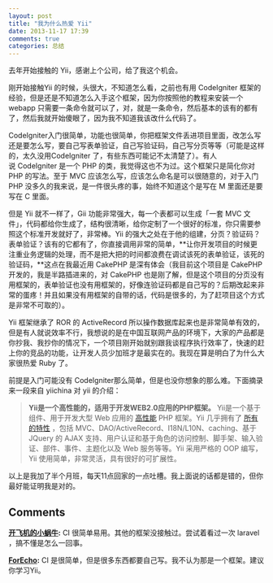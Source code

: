 ```yaml
---
layout: post
title: "我为什么热爱 Yii"
date: 2013-11-17 17:39
comments: true
categories: 总结
---
```


去年开始接触的 Yii，感谢上个公司，给了我这个机会。 

刚开始接触Yii 的时候，头很大，不知道怎么看，之前也有用 CodeIgniter 框架的经验，但是还是不知道怎么入手这个框架，因为你按照他的教程来安装一个 webapp 只需要一条命令就可以了，对，就是一条命令，然后基本的该有的都有了，然后我就开始傻眼了，因为我不知道我该改什么代码了。 

CodeIgniter入门很简单，功能也很简单，你把框架文件丢进项目里面，改怎么写还是要怎么写，要自己写表单验证，自己写验证码，自己写分页等等（可能是这样的，太久没用CodeIgniter 了，有些东西可能记不太清楚了）。有人说 CodeIgniter 是一个 PHP 的类，我觉得这也不为过。这个框架只是简化你对 PHP 的写法。至于 MVC 应该怎么写，应该怎么命名是可以很随意的，对于入门PHP 没多久的我来说，是一件很头疼的事，始终不知道这个是写在 M 里面还是要写在 C 里面。 

但是 Yii 就不一样了，Gii 功能非常强大，每一个表都可以生成「一套 MVC 文件」，代码都给你生成了，结构很清晰，给你定制了一个很好的标准，你只需要参照这个标准开发就好了，非常棒。Yii 的强大之处在于他的组建，分页？验证码？表单验证？该有的它都有了，你直接调用非常的简单，**让你开发项目的时候更注重业务逻辑的处理，而不是把大把的时间都浪费在调试该死的表单验证，该死的验证码，**这点在我最近用 CakePHP 是深有体会（我目前这个项目是 CakePHP 开发的，我是半路插进来的，对 CakePHP 也是刚了解，但是这个项目的分页没有用框架的，表单验证也没有用框架的，好像连验证码都是自己写的？后期改起来非常的蛋疼！并且如果没有用框架的自带的话，代码是很多的，为了赶项目这个方式是非常不可取的）。

Yii 框架继承了 ROR 的 ActiveRecord 所以操作数据库起来也是非常简单有效的，但是有人就说效率不行，我想说的是在中国互联网产品的环境下，大家的产品都是你抄我、我抄你的情况下，一个项目刚开始就别跟我谈程序执行效率了，快速的赶上你的竞品的功能，让开发人员少加班才是最实在的。我现在算是明白了为什么大家很热爱 Ruby 了。

前提是入门可能没有 CodeIgniter那么简单，但是也没你想象的那么难。下面摘录来一段来自 yiichina 对 yii 的介绍： 

> **Yii是一个高性能的，适用于开发WEB2.0应用的PHP框架。** Yii是一个基于组件、用于开发大型 Web 应用的 [高性能](http://www.yiichina.com/performance/) PHP 框架。Yii 几乎拥有了 [所有的特性](http://www.yiichina.com/features/) ，包括 MVC、DAO/ActiveRecord、I18N/L10N、caching、基于 JQuery 的 AJAX 支持、用户认证和基于角色的访问控制、脚手架、输入验证、部件、事件、主题化以及 Web 服务等等。Yii 采用严格的 OOP 编写，Yii 使用简单，非常灵活，具有很好的可扩展性。

以上是我加了半个月班，每天11点回家的一点吐槽。我上面说的话都是错的，但你最好能证明我是对的。

## Comments

**[开飞机的小蜗牛](#193 "2013-11-21 17:12:00"):** CI 很简单易用。其他的框架没接触过。尝试着看过一次 laravel ，搞不懂是怎么一回事。

**[ForEcho](#194 "2013-11-21 17:20:00"):** CI 是很简单，但是很多东西都要自己写。我不认为那是一个框架。建议你学习Yii。

